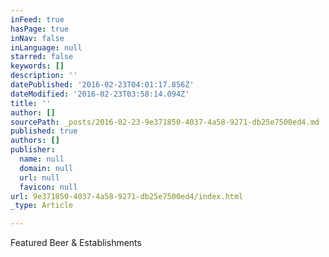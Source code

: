 ```yaml
---
inFeed: true
hasPage: true
inNav: false
inLanguage: null
starred: false
keywords: []
description: ''
datePublished: '2016-02-23T04:01:17.856Z'
dateModified: '2016-02-23T03:58:14.094Z'
title: ''
author: []
sourcePath: _posts/2016-02-23-9e371850-4037-4a58-9271-db25e7500ed4.md
published: true
authors: []
publisher:
  name: null
  domain: null
  url: null
  favicon: null
url: 9e371850-4037-4a58-9271-db25e7500ed4/index.html
_type: Article

---
```

Featured Beer & Establishments